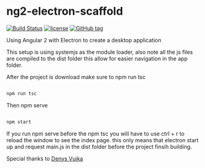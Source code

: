 # ng2-electron-scaffold

[![Build Status](https://travis-ci.org/kaytalium/ng2-electron-scaffold.svg?branch=master)](https://travis-ci.org/kaytalium/ng2-electron-scaffold)
[![license](https://img.shields.io/github/license/kaytalium/ng2-electron-scaffold.svg)](LICENSE)
[![GitHub tag](https://img.shields.io/github/tag/kaytalium/ng2-electron-scaffold.svg)]()

Using Angular 2 with Electron to create a desktop application 

This setup is using systemjs as the module loader, also note all the js files are compiled to the dist folder this allow for easier navigation in the app folder.

After the project is download make sure to npm run tsc

```javascript

npm run tsc

```

Then npm serve

```javascript

npm start

```

If you run npm serve before the npm tsc you will have to use ctrl + r to reload the window to see the index page. this only means that electron start up and request main.js in the dist folder before the project finsih building. 

Special thanks to [Denys Vuika](https://medium.com/@DenysVuika/using-angular-2-with-electron-a9fa0715cf12#.ey3prjuta")
